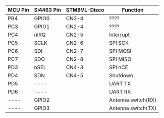 | MCU Pin | Si4463 Pin | STM8VL-Disco | Function           |
|---------|------------|--------------|--------------------|
| PB4     | GPIO0      | CN3-4        | ????               |
| PC3     | GPIO1      | CN2-4        | ????               |
| PC4     | nIRQ       | CN2-5        | Interrupt          |
| PC5     | SCLK       | CN2-6        | SPI SCK            | 
| PC6     | SDI        | CN2-7        | SPI MOSI           |
| PC7     | SDO        | CN2-8        | SPI MISO           |
| PD3     | nSEL       | CN4-3        | SPI nCE            |
| PD4     | SDN        | CN4-5        | Shutdown           |
| PD5     | ----       |              | UART TX            |
| PD6     | ----       |              | UART RX            |
| ----    | GPIO2      |              | Antenna switch(RX) | 
| ----    | GPIO3      |              | Antenna switch(TX) |